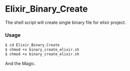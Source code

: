 # Elixir_Binary_Create

The shell script will create single binary file for elixir project.

### Usage

```sh
$ cd Elixir_Binary_Create
$ chmod +x binary_create_elixir.sh
$ chmod +x binary_create_elixir.sh
```
And the Magic.

